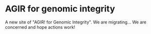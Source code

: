 # AGIR for genomic integrity

A new site of "AGIR! for Genomic Integrity". We are migrating...
We are concerned and hope actions work!

